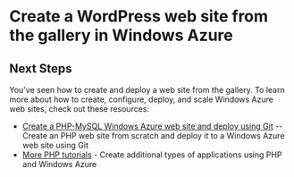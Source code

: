 <properties linkid="dev-php-tutorials-website-from-gallery" urlDisplayName="Web site from Gallery" headerExpose="" pageTitle="Web site from Gallery - PHP - Develop" metaKeywords="" footerExpose="" metaDescription="" umbracoNaviHide="0" disqusComments="1" />

# Create a WordPress web site from the gallery in Windows Azure

<div chunk="../../../Shared/Chunks/website-from-gallery.md" />

<h2><a name="nextsteps"></a>Next Steps</h2>
You've seen how to create and deploy a web site from the gallery. To learn more about how to create, configure, deploy, and scale Windows Azure web sites, check out these resources:

- [Create a PHP-MySQL Windows Azure web site and deploy using Git](/en-us/develop/php/tutorials/website-w-mysql-and-git/) -- Create an PHP web site from scratch and deploy it to a Windows Azure web site using Git
- [More PHP tutorials](/en-us/develop/php/tutorials/) - Create additional types of applications using PHP and Windows Azure

